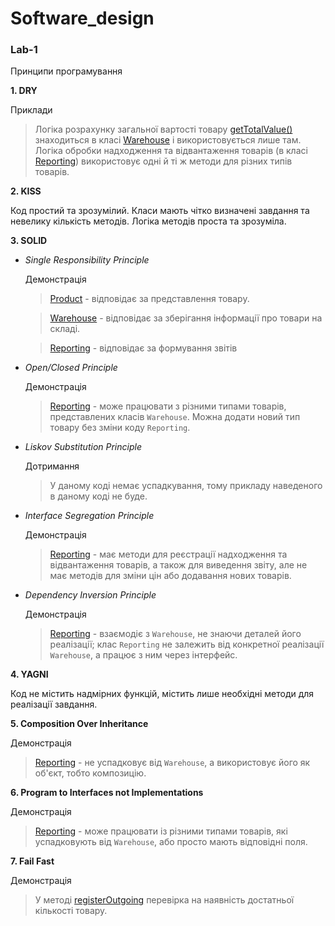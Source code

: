 # Software_design

### Lab-1

Принципи програмування

**1. DRY**

Приклади

> Логіка розрахунку загальної вартості товару [getTotalValue()](main.js#100) знаходиться в класі [Warehouse](main.js) і використовується лише там.
Логіка обробки надходження та відвантаження товарів (в класі [Reporting](main.js)) використовує одні й ті ж методи для різних типів товарів.

**2. KISS** 

Код простий та зрозумілий. Класи мають чітко визначені завдання та невелику кількість методів. Логіка методів проста та зрозуміла.

**3. SOLID**
- _Single_ _Responsibility_ _Principle_
    
    Демонстрація

    > [Product](task_1-2.js) - відповідає за представлення товару.

    > [Warehouse](task_1-3.js) - відповідає за зберігання інформації про товари на складі.

    > [Reporting](task_1-4.js) - відповідає за формування звітів

- _Open/Closed_ _Principle_

  Демонстрація

  > [Reporting](task_1-4.js) - може працювати з різними типами товарів, представлених класів `Warehouse`. Можна додати новий тип товару без зміни коду `Reporting`.

- _Liskov_ _Substitution_ _Principle_

  Дотримання

  > У даному коді немає успадкування, тому прикладу наведеного в даному коді не буде.

- _Interface_ _Segregation_ _Principle_

  Демонстрація

  > [Reporting](task_1-4.js) - має методи для реєстрації надходження та відвантаження товарів, а також для виведення звіту, але не має методів для зміни цін або додавання нових товарів.

- _Dependency_ _Inversion_ _Principle_

  Демонстрація

  > [Reporting](task_1-4.js) - взаємодіє з `Warehouse`, не знаючи деталей його реалізації; клас `Reporting` не залежить від конкретної реалізації `Warehouse`, а працює з ним через інтерфейс.

**4. YAGNI**

Код не містить надмірних функцій, містить лише необхідні методи для реалізації завдання.

**5. Composition Over Inheritance**

  Демонстрація
  
  > [Reporting](task_1-4.js) - не успадковує від `Warehouse`, а використовує його як об'єкт, тобто композицію.


**6. Program to Interfaces not Implementations**

Демонстрація

> [Reporting](main.js) - може працювати із різними типами товарів, які успадковують від `Warehouse`, або просто мають відповідні поля.

**7. Fail Fast**

Демонстрація

> У методі [registerOutgoing](main.js) перевірка на наявність достатньої кількості товару.
